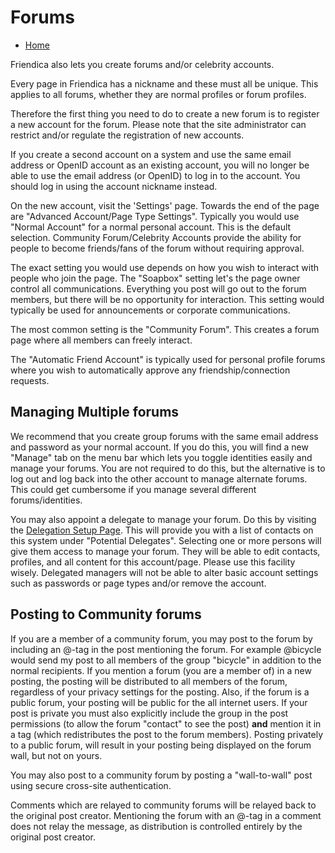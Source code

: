 Forums
=====

* [Home](help)


Friendica also lets you create forums and/or celebrity accounts. 

Every page in Friendica has a nickname and these must all be unique.
This applies to all forums, whether they are normal profiles or forum profiles.

Therefore the first thing you need to do to create a new forum is to register a new account for the forum.
Please note that the site administrator can restrict and/or regulate the registration of new accounts.

If you create a second account on a system and use the same email address or OpenID account as an existing account, you will no longer be able to use the email address (or OpenID) to log in to the account.
You should log in using the account nickname instead. 

On the new account, visit the 'Settings' page.
Towards the end of the page are "Advanced Account/Page Type Settings".
Typically you would use "Normal Account" for a normal personal account.
This is the default selection.
Community Forum/Celebrity Accounts provide the ability for people to become friends/fans of the forum without requiring approval.

The exact setting you would use depends on how you wish to interact with people who join the page.
The "Soapbox" setting let's the page owner control all communications.
Everything you post will go out to the forum members, but there will be no opportunity for interaction.
This setting would typically be used for announcements or corporate communications.

The most common setting is the "Community Forum".
This creates a forum page where all members can freely interact. 

The "Automatic Friend Account" is typically used for personal profile forums where you wish to automatically approve any friendship/connection requests. 

Managing Multiple forums
---

We recommend that you create group forums with the same email address and password as your normal account.
If you do this, you will find a new "Manage" tab on the menu bar which lets you toggle identities easily and manage your forums.
You are not required to do this, but the alternative is to log out and log back into the other account to manage alternate forums.
This could get cumbersome if you manage several different forums/identities. 

You may also appoint a delegate to manage your forum.
Do this by visiting the [Delegation Setup Page](delegate).
This will provide you with a list of contacts on this system under "Potential Delegates".
Selecting one or more persons will give them access to manage your forum.
They will be able to edit contacts, profiles, and all content for this account/page.
Please use this facility wisely.
Delegated managers will not be able to alter basic account settings such as passwords or page types and/or remove the account.


Posting to Community forums
---

If you are a member of a community forum, you may post to the forum by including an @-tag in the post mentioning the forum.
For example @bicycle would send my post to all members of the group "bicycle" in addition to the normal recipients.
If you mention a forum (you are a member of) in a new posting, the posting will be distributed to all members of the forum, regardless of your privacy settings for the posting.
Also, if the forum is a public forum, your posting will be public for the all internet users.
If your post is private you must also explicitly include the group in the post permissions (to allow the forum "contact" to see the post) **and** mention it in a tag (which redistributes the post to the forum members).
Posting privately to a public forum, will result in your posting being displayed on the forum wall, but not on yours.

You may also post to a community forum by posting a "wall-to-wall" post using secure cross-site authentication.

Comments which are relayed to community forums will be relayed back to the original post creator.
Mentioning the forum with an @-tag in a comment does not relay the message, as distribution is controlled entirely by the original post creator. 
